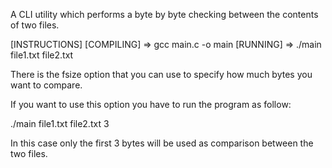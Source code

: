 A CLI utility which performs a byte by byte checking between the contents of two files.

[INSTRUCTIONS]
[COMPILING] => gcc main.c -o main
[RUNNING] => ./main file1.txt file2.txt

There is the fsize option that you can use to specify how much bytes you want to compare.

If you want to use this option you have to run the program as follow:

./main file1.txt file2.txt 3

In this case only the first 3 bytes will be used as comparison between the two files.
